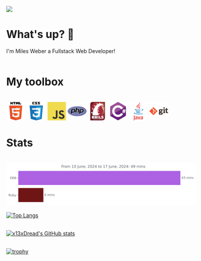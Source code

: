 ![](https://komarev.com/ghpvc/?username=x13xDread)

# What's up? 👋

I'm Miles Weber a Fullstack Web Developer!<br><br>

# My toolbox
<br>
<span>
<img src = "https://raw.githubusercontent.com/devicons/devicon/9f4f5cdb393299a81125eb5127929ea7bfe42889/icons/html5/html5-original-wordmark.svg" width = "10%">
<img src = "https://raw.githubusercontent.com/devicons/devicon/9f4f5cdb393299a81125eb5127929ea7bfe42889/icons/css3/css3-original-wordmark.svg" width = "10%">
<img src = "https://raw.githubusercontent.com/devicons/devicon/9f4f5cdb393299a81125eb5127929ea7bfe42889/icons/javascript/javascript-original.svg" width = "10%">
<img src = "https://raw.githubusercontent.com/devicons/devicon/9f4f5cdb393299a81125eb5127929ea7bfe42889/icons/php/php-original.svg" width = "10%">
<img src = "https://raw.githubusercontent.com/devicons/devicon/9f4f5cdb393299a81125eb5127929ea7bfe42889/icons/rails/rails-original-wordmark.svg" width = "10%">
<img src = "https://raw.githubusercontent.com/devicons/devicon/9f4f5cdb393299a81125eb5127929ea7bfe42889/icons/csharp/csharp-original.svg" width = "10%">
<img src = "https://raw.githubusercontent.com/devicons/devicon/9f4f5cdb393299a81125eb5127929ea7bfe42889/icons/java/java-original-wordmark.svg" width = "10%">
<img src = "https://raw.githubusercontent.com/devicons/devicon/9f4f5cdb393299a81125eb5127929ea7bfe42889/icons/git/git-original-wordmark.svg" width = "10%">

</span>
<br>

# Stats
<br>
<img src="https://github.com/x13xDread/x13xDread/blob/main/images/stat.svg" alt="Wakatime Stats"/>
<br>

[![Top Langs](https://github-readme-stats.vercel.app/api/top-langs/?username=x13xDread&langs_count=10&hide=shell&theme=radical)](https://github.com/x13xDread)
<br><br>

[![x13xDread's GitHub stats](https://github-readme-stats.vercel.app/api?username=x13xDread&theme=radical)](https://github.com/anuraghazra/github-readme-stats)
<br><br>

[![trophy](https://github-profile-trophy.vercel.app/?username=x13xDread&theme=radical)](https://github.com/ryo-ma/github-profile-trophy)


